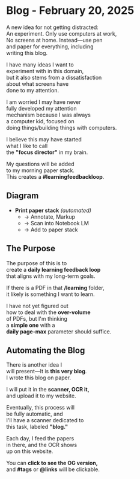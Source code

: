 # Blog - February 20, 2025

A new idea for not getting distracted:  
An experiment. Only use computers at work,  
No screens at home. Instead—use pen  
and paper for everything, including  
writing this blog.

I have many ideas I want to  
experiment with in this domain,  
but it also stems from a dissatisfaction  
about what screens have  
done to my attention.

I am worried I may have never  
fully developed my attention  
mechanism because I was always  
a computer kid, focused on  
doing things/building things with computers.  

I believe this may have started  
what I like to call  
the **"focus director"** in my brain.

My questions will be added  
to my morning paper stack.  
This creates a **#learningfeedbackloop**.

## Diagram

- **Print paper stack** _(automated)_  
  - → Annotate, Markup  
  - → Scan into Notebook LM  
  - → Add to paper stack  

## The Purpose

The purpose of this is to  
create a **daily learning feedback loop**  
that aligns with my long-term goals.  

If there is a PDF in that **/learning** folder,  
it likely is something I want to learn.  

I have not yet figured out  
how to deal with the **over-volume**  
of PDFs, but I'm thinking  
a **simple one** with a  
**daily page-max** parameter should suffice.

## Automating the Blog

There is another idea I  
will present—It is **this very blog**.  
I wrote this blog on paper.  

I will put it in the **scanner, OCR it,**  
and upload it to my website.  

Eventually, this process will  
be fully automatic, and  
I'll have a scanner dedicated to  
this task, labeled **"blog."**  

Each day, I feed the papers  
in there, and the OCR shows  
up on this website.  

You can **click to see the OG version,**  
and **#tags** or **@links** will be clickable.